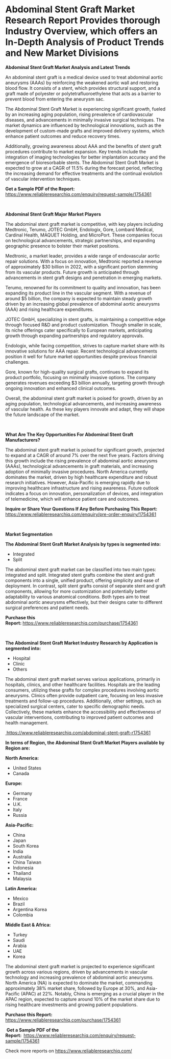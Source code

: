 <p><h1>Abdominal Stent Graft Market Research Report Provides thorough Industry Overview, which offers an In-Depth Analysis of Product Trends and New Market Divisions</h1></p><p><strong>Abdominal Stent Graft Market Analysis and Latest Trends</strong></p>
<p><p>An abdominal stent graft is a medical device used to treat abdominal aortic aneurysms (AAAs) by reinforcing the weakened aortic wall and restoring blood flow. It consists of a stent, which provides structural support, and a graft made of polyester or polytetrafluoroethylene that acts as a barrier to prevent blood from entering the aneurysm sac.</p><p>The Abdominal Stent Graft Market is experiencing significant growth, fueled by an increasing aging population, rising prevalence of cardiovascular diseases, and advancements in minimally invasive surgical techniques. The market dynamics are influenced by technological innovations, such as the development of custom-made grafts and improved delivery systems, which enhance patient outcomes and reduce recovery times. </p><p>Additionally, growing awareness about AAA and the benefits of stent graft procedures contribute to market expansion. Key trends include the integration of imaging technologies for better implantation accuracy and the emergence of bioresorbable stents. The Abdominal Stent Graft Market is expected to grow at a CAGR of 11.5% during the forecast period, reflecting the increasing demand for effective treatments and the continual evolution of vascular intervention techniques.</p></p>
<p><strong>Get a Sample PDF of the Report:&nbsp;</strong> <a href="https://www.reliableresearchiq.com/enquiry/request-sample/1754361?utm_campaign=1674&utm_medium=2&utm_source=Github&utm_content=ia&utm_term=03032025&utm_id=abdominal-stent-graft">https://www.reliableresearchiq.com/enquiry/request-sample/1754361</a></p>
<p>&nbsp;</p>
<p><strong>Abdominal Stent Graft Major Market Players</strong></p>
<p><p>The abdominal stent graft market is competitive, with key players including Medtronic, Terumo, JOTEC GmbH, Endologix, Gore, Lombard Medical, Cardinal Health, MAQUET Holding, and MicroPort. These companies focus on technological advancements, strategic partnerships, and expanding geographic presence to bolster their market positions.</p><p>Medtronic, a market leader, provides a wide range of endovascular aortic repair solutions. With a focus on innovation, Medtronic reported a revenue of approximately $30 billion in 2022, with a significant portion stemming from its vascular products. Future growth is anticipated through advancements in stent graft designs and penetration in emerging markets.</p><p>Terumo, renowned for its commitment to quality and innovation, has been expanding its product line in the vascular segment. With a revenue of around $5 billion, the company is expected to maintain steady growth driven by an increasing global prevalence of abdominal aortic aneurysms (AAA) and rising healthcare expenditures.</p><p>JOTEC GmbH, specializing in stent grafts, is maintaining a competitive edge through focused R&D and product customization. Though smaller in scale, its niche offerings cater specifically to European markets, anticipating growth through expanding partnerships and regulatory approvals.</p><p>Endologix, while facing competition, strives to capture market share with its innovative solutions for AAA repair. Recent technological advancements position it well for future market opportunities despite previous financial challenges.</p><p>Gore, known for high-quality surgical grafts, continues to expand its product portfolio, focusing on minimally invasive options. The company generates revenues exceeding $3 billion annually, targeting growth through ongoing innovation and enhanced clinical outcomes.</p><p>Overall, the abdominal stent graft market is poised for growth, driven by an aging population, technological advancements, and increasing awareness of vascular health. As these key players innovate and adapt, they will shape the future landscape of the market.</p></p>
<p>&nbsp;</p>
<p><strong>What Are The Key Opportunities For Abdominal Stent Graft Manufacturers?</strong></p>
<p><p>The abdominal stent graft market is poised for significant growth, projected to expand at a CAGR of around 7% over the next five years. Factors driving this growth include the rising prevalence of abdominal aortic aneurysms (AAAs), technological advancements in graft materials, and increasing adoption of minimally invasive procedures. North America currently dominates the market, driven by high healthcare expenditure and robust research initiatives. However, Asia-Pacific is emerging rapidly due to improving healthcare infrastructure and rising awareness. Future outlook indicates a focus on innovation, personalization of devices, and integration of telemedicine, which will enhance patient care and outcomes.</p></p>
<p><strong>Inquire or Share Your Questions If Any Before Purchasing This Report:</strong> <a href="https://www.reliableresearchiq.com/enquiry/pre-order-enquiry/1754361?utm_campaign=1674&utm_medium=2&utm_source=Github&utm_content=ia&utm_term=03032025&utm_id=abdominal-stent-graft">https://www.reliableresearchiq.com/enquiry/pre-order-enquiry/1754361</a></p>
<p>&nbsp;</p>
<p><strong>Market Segmentation</strong></p>
<p><strong>The Abdominal Stent Graft Market Analysis by types is segmented into:</strong></p>
<p><ul><li>Integrated</li><li>Split</li></ul></p>
<p><p>The abdominal stent graft market can be classified into two main types: integrated and split. Integrated stent grafts combine the stent and graft components into a single, unified product, offering simplicity and ease of deployment. In contrast, split stent grafts consist of separate stent and graft components, allowing for more customization and potentially better adaptability to various anatomical conditions. Both types aim to treat abdominal aortic aneurysms effectively, but their designs cater to different surgical preferences and patient needs.</p></p>
<p><strong>Purchase this Report:&nbsp;</strong><a href="https://www.reliableresearchiq.com/purchase/1754361?utm_campaign=1674&utm_medium=2&utm_source=Github&utm_content=ia&utm_term=03032025&utm_id=abdominal-stent-graft">https://www.reliableresearchiq.com/purchase/1754361</a></p>
<p>&nbsp;</p>
<p><strong>The Abdominal Stent Graft Market Industry Research by Application is segmented into:</strong></p>
<p><ul><li>Hospital</li><li>Clinic</li><li>Others</li></ul></p>
<p><p>The abdominal stent graft market serves various applications, primarily in hospitals, clinics, and other healthcare facilities. Hospitals are the leading consumers, utilizing these grafts for complex procedures involving aortic aneurysms. Clinics often provide outpatient care, focusing on less invasive treatments and follow-up procedures. Additionally, other settings, such as specialized surgical centers, cater to specific demographic needs. Collectively, these markets enhance the accessibility and effectiveness of vascular interventions, contributing to improved patient outcomes and health management.</p></p>
<p><a href="https://www.reliableresearchiq.com/abdominal-stent-graft-r1754361?utm_campaign=1674&utm_medium=2&utm_source=Github&utm_content=ia&utm_term=03032025&utm_id=abdominal-stent-graft">&nbsp;https://www.reliableresearchiq.com/abdominal-stent-graft-r1754361</a></p>
<p><strong>In terms of Region, the Abdominal Stent Graft Market Players available by Region are:</strong></p>
<p>
    <p> <strong> North America: </strong>
        <ul>
            <li>United States</li>
            <li>Canada</li>
        </ul>
        </p> 
    <p> <strong> Europe: </strong>
        <ul>
            <li>Germany</li>
            <li>France</li>
            <li>U.K.</li>
            <li>Italy</li>
            <li>Russia</li>
        </ul>
        </p> 
    <p> <strong> Asia-Pacific: </strong>
        <ul>
            <li>China</li>
            <li>Japan</li>
            <li>South Korea</li>
            <li>India</li>
            <li>Australia</li>
            <li>China Taiwan</li>
            <li>Indonesia</li>
            <li>Thailand</li>
            <li>Malaysia</li>
        </ul>
        </p> 
    <p> <strong> Latin America: </strong>
        <ul>
            <li>Mexico</li>
            <li>Brazil</li>
            <li>Argentina Korea</li>
            <li>Colombia</li>
        </ul>
        </p> 
    <p> <strong> Middle East & Africa: </strong>
        <ul>
            <li>Turkey</li>
            <li>Saudi</li>
            <li>Arabia</li>
            <li>UAE</li>
            <li>Korea</li>
        </ul>
    </p>
    </p>
<p><p>The abdominal stent graft market is projected to experience significant growth across various regions, driven by advancements in vascular technology and increasing prevalence of abdominal aortic aneurysms. North America (NA) is expected to dominate the market, commanding approximately 38% market share, followed by Europe at 30%, and Asia-Pacific (APAC) at 22%. Notably, China is emerging as a crucial player in the APAC region, expected to capture around 10% of the market share due to rising healthcare investments and growing patient populations.</p></p>
<p><strong>Purchase this Report: </strong><a href="https://www.reliableresearchiq.com/purchase/1754361?utm_campaign=1674&utm_medium=2&utm_source=Github&utm_content=ia&utm_term=03032025&utm_id=abdominal-stent-graft">https://www.reliableresearchiq.com/purchase/1754361</a></p>
<p>&nbsp;<strong>Get a Sample PDF of the Report:&nbsp;&nbsp;</strong><a href="https://www.reliableresearchiq.com/enquiry/request-sample/1754361?utm_campaign=1674&utm_medium=2&utm_source=Github&utm_content=ia&utm_term=03032025&utm_id=abdominal-stent-graft">https://www.reliableresearchiq.com/enquiry/request-sample/1754361</a></p>
<p><strong></strong></p>
<p>Check more reports on <a href="https://www.reliableresearchiq.com/?utm_campaign=1674&utm_medium=2&utm_source=Github&utm_content=ia&utm_term=03032025&utm_id=abdominal-stent-graft">https://www.reliableresearchiq.com/</a></p>